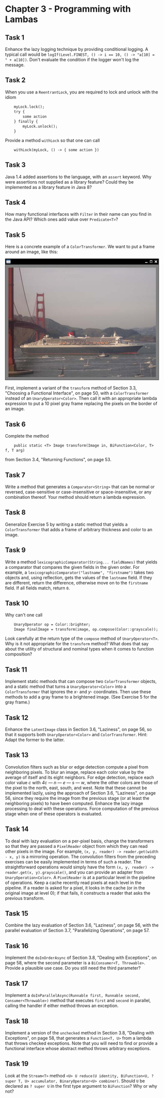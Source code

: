 # Chapter 3 - Programming with Lambas

## Task 1
Enhance the lazy logging technique by providing conditional logging. A typical call would be 
`logIf(Level.FINEST, () -> i == 10, () -> "a[10] = " + a[10])`. Don't evaluate the condition if the logger won't log 
the message.

## Task 2
When you use a `ReentrantLock`, you are required to lock and unlock with the idiom
```
    myLock.lock();
    try {
        some action
    } finally {
        myLock.unlock();
    }
```
Provide a method `withLock` so that one can call
```
    withLock(myLock, () -> { some action })
```

## Task 3
Java 1.4 added assertions to the language, with an `assert` keyword. Why were assertions not supplied as a library 
feature? Could they be implemented as a library feature in Java 8?

## Task 4
How many functional interfaces with `Filter` in their name can you find in the Java API? Which ones add value over 
`Predicate<T>`?

## Task 5
Here is a concrete example of a `ColorTransformer`. We want to put a frame around an image, like this: 

![Photo](https://github.com/MrChebik/Java8-Training/blob/master/Chapter%203%20-%20Programming%20with%20Lambdas/task5-photo.png?raw=true)

First, implement a variant of the `transform` method of Section 3.3, "Choosing a Functional Interface", on page 50, 
with a `ColorTransformer` instead of an `UnaryOperator<Color>`. Then call it with an appropriate lambda expression to 
put a 10 pixel gray frame replacing the pixels on the border of an image.

## Task 6
Complete the method
```
    public static <T> Image transform(Image in, BiFunction<Color, T> f, T arg)
```
from Section 3.4, "Returning Functions", on page 53.

## Task 7
Write a method that generates a `Comparator<String>` that can be normal or reversed, case-sensitive or case-insensitive 
or space-insensitive, or any combination thereof. Your method should return a lambda expression.

## Task 8
Generalize Exercise 5 by writing a static method that yields a `ColorTransformer` that adds a frame of arbitrary 
thickness and color to an image.

## Task 9
Write a method `lexicographicComparator(String... fieldNames)` that yields a comparator that compares the given fields 
in the given order. For example, a `lexicographicComparator("lastname", "firstname")` takes two objects and, using 
reflection, gets the values of the `lastname` field. If they are different, return the difference, otherwise move on to 
the `firstname` field. If all fields match, return `0`.

## Task 10
Why can't one call
```
    UnaryOperator op = Color::brighter;
    Image finalImage = transform(image, op.compose(Color::grayscale));
```
Look carefully at the return type of the `compose` method of `UnaryOperator<T>`. Why is it not appropriate for the 
`transform` method? What does that say about the utility of structural and nominal types when it comes to function 
composition?

## Task 11
Implement static methods that can compose two `ColorTransformer` objects, and a static method that turns a 
`UnaryOperator<Color>` into a `ColorTransformer` that ignores the _x-_ and _y-_ coordinates. Then use these methods to 
add a gray frame to a brightened image. (See Exercise 5 for the gray frame.)

## Task 12
Enhance the `LatentImage` class in Section 3.6, "Laziness", on page 56, so that it supports both `UnaryOperator<Color>` 
and `ColorTransformer`. Hint: Adapt the former to the latter.

## Task 13
Convolution filters such as blur or edge detection compute a pixel from neighboring pixels. To blur an image, replace 
each color value by the average of itself and its eight neighbors. For edge detection, replace each color value _c_ 
with _4c — n — e — s — w_, where the other colors are those of the pixel to the north, east, south, and west. Note that 
these cannot be implemented lazily, using the approach of Section 3.6, "Laziness", on page 56, since they require the 
image from the previous stage (or at least the neighboring pixels) to have been computed. Enhance the lazy image 
processing to deal with these operations. Force computation of the previous stage when one of these operators is 
evaluated.

## Task 14
To deal with lazy evaluation on a per-pixel basis, change the transformers so that they are passed a `PixelReader` 
object from which they can read other pixels in the image. For example, `(x, y, reader) -> reader.get(width - x, y)` is 
a mirroring operation. The convolution filters from the preceding exercises can be easily implemented in terms of such 
a reader. The straightforward operations would simply have the form `(x, y, reader) -> reader.get(x, y).grayscale()`, 
and you can provide an adapter from `UnaryOperation<Color>`. A `PixelReader` is at a particular level in the pipeline 
of operations. Keep a cache recently read pixels at each level in the pipeline. If a reader is asked for a pixel, it 
looks in the cache (or in the original image at level 0); if that fails, it constructs a reader that asks the previous 
transform.

## Task 15
Combine the lazy evaluation of Section 3.6, "Laziness", on page 56, with the parallel evaluation of Section 3.7, 
"Parallelizing Operations", on page 57.

## Task 16
Implement the `doInOrderAsync` of Section 3.8, "Dealing with Exceptions", on page 58, where the second parameter is a 
`BiConsumer<T, Throwable>`. Provide a plausible use case. Do you still need the third parameter?

## Task 17
Implement a `doInParallelAsync(Runnable first, Runnable second, Consumer<Throwable>)` method that executes `first` and 
`second` in parallel, calling the handler if either method throws an exception.

## Task 18
Implement a version of the `unchecked` method in Section 3.8, "Dealing with Exceptions", on page 58, that generates a 
`Function<T, U>` from a lambda that throws checked exceptions. Note that you will need to find or provide a functional 
interface whose abstract method throws arbitrary exceptions.

## Task 19
Look at the `Stream<T>` method 
`<U> U reduce(U identity, BiFunction<U, ? super T, U> accumulator, BinaryOperator<U> combiner)`. Should `U` be declared 
as `? super U` in the first type argument to `BiFunction`? Why or why not?